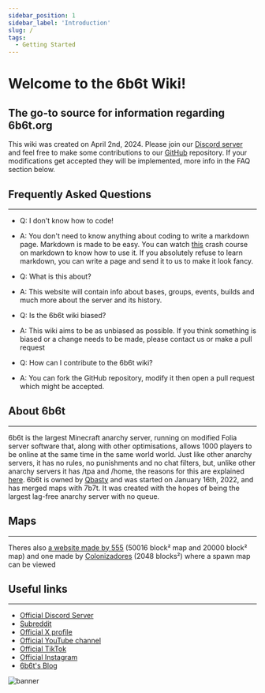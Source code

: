 ```yaml
---
sidebar_position: 1
sidebar_label: 'Introduction'
slug: /
tags:
  - Getting Started
---
```


# Welcome to the 6b6t Wiki!
## The go-to source for information regarding 6b6t.org

This wiki was created on April 2nd, 2024. Please join our [Discord server](https://discord.gg/rMdJaDDaBD) and feel free to make some contributions to our [GitHub](https://github.com/15ggd/6b6twiki) repository. If your modifications get accepted they will be implemented, more info in the FAQ section below.

## Frequently Asked Questions
---
* Q: I don't know how to code!
* A: You don't need to know anything about coding to write a markdown page. Markdown is made to be easy. You can watch [this](https://youtu.be/_PPWWRV6gbA?t=25) crash course on markdown to know how to use it. If you absolutely refuse to learn markdown, you can write a page and send it to us to make it look fancy.

* Q: What is this about?
* A: This website will contain info about bases, groups, events, builds and much more about the server and its history.

* Q: Is the 6b6t wiki biased?
* A: This wiki aims to be as unbiased as possible. If you think something is biased or a change needs to be made, please contact us or make a pull request

* Q: How can I contribute to the 6b6t wiki?
* A: You can fork the GitHub repository, modify it then open a pull request which might be accepted.

## About 6b6t
---
6b6t is the largest Minecraft anarchy server, running on modified Folia server software that, along with other optimisations, allows 1000 players to be online at the same time in the same world world. Just like other anarchy servers, it has no rules, no punishments and no chat filters, but, unlike other anarchy servers it has /tpa and /home, the reasons for this are explained [here](https://blog.6b6t.org/about-6b6t/). 6b6t is owned by [Qbasty](./Players/qbasty.md) and was started on January 16th, 2022, and has merged maps with 7b7t. It was created with the hopes of being the largest lag-free anarchy server with no queue.

## Maps
---
Theres also [a website made by 555](https://6b6t-wiki.vercel.app/maps) (50016 block² map and 20000 block² map) and one made by [Colonizadores](https://map.carlox.es/) (2048 blocks²) where a spawn map can be viewed


## Useful links
---
* [Official Discord Server](https://discord.6b6t.org)
* [Subreddit](https://www.reddit.com/r/6b6t/)
* [Official X profile](https://twitter.com/6b6tAnarchy)
* [Official YouTube channel](https://www.youtube.com/@6b6t)
* [Official TikTok](https://www.tiktok.com/@6b6tanarchy)
* [Official Instagram](https://www.instagram.com/6b6tanarchy/)
* [6b6t's Blog](https://blog.6b6t.org)

![banner](../static/img/icons/banner.avif)
